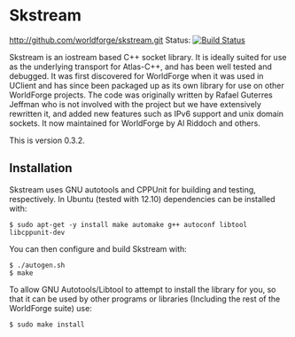 # Skstream
<http://github.com/worldforge/skstream.git> Status: [![Build Status](https://secure.travis-ci.org/worldforge/skstream.png?branch=master)](http://travis-ci.org/worldforge/skstream)

Skstream is an iostream based C++ socket library. It is ideally suited for use
as the underlying transport for Atlas-C++, and has been well tested and
debugged. It was first discovered for WorldForge when it was used in UClient
and has since been packaged up as its own library for use on other WorldForge
projects. The code was originally written by Rafael Guterres Jeffman who is not
involved with the project but we have extensively rewritten it, and added new
features such as IPv6 support and unix domain sockets. It now maintained for
WorldForge by Al Riddoch and others.

This is version 0.3.2.

## Installation

Skstream uses GNU autotools and CPPUnit for building and testing, respectively.
In Ubuntu (tested with 12.10) dependencies can be installed with:

    $ sudo apt-get -y install make automake g++ autoconf libtool libcppunit-dev

You can then configure and build Skstream with:

    $ ./autogen.sh
    $ make

To allow GNU Autotools/Libtool to attempt to install the library for you, so
that it can be used by other programs or libraries (Including the rest of the
WorldForge suite) use:

    $ sudo make install

